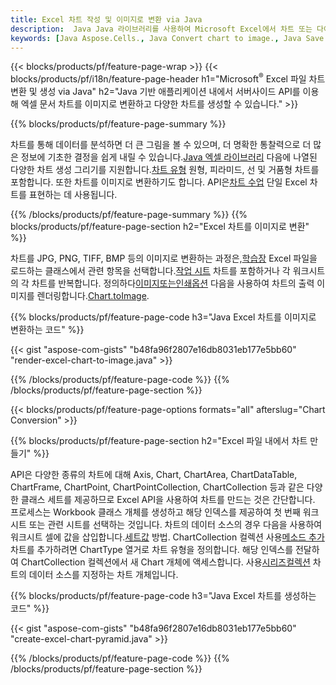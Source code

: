 ```yaml
---
title: Excel 차트 작성 및 이미지로 변환 via Java
description:  Java Java 라이브러리를 사용하여 Microsoft Excel에서 차트 또는 다이어그램을 그리고 변환하는 소스 코드입니다.
keywords: [Java Aspose.Cells., Java Convert chart to image., Java Save chart to image., Java chart to image., create charts in Java., insert charts in Java., manage charts in Java]
---
```

{{< blocks/products/pf/feature-page-wrap >}}
{{< blocks/products/pf/i18n/feature-page-header h1="Microsoft<sup>&reg;</sup> Excel 파일 차트 변환 및 생성 via Java" h2="Java 기반 애플리케이션 내에서 서버사이드 API를 이용해 엑셀 문서 차트를 이미지로 변환하고 다양한 차트를 생성할 수 있습니다." >}}


{{% blocks/products/pf/feature-page-summary %}}

 차트를 통해 데이터를 분석하면 더 큰 그림을 볼 수 있으며, 더 명확한 통찰력으로 더 많은 정보에 기초한 결정을 쉽게 내릴 수 있습니다.[Java 엑셀 라이브러리](/cells/ko/java/) 다음에 나열된 다양한 차트 생성 그리기를 지원합니다.[차트 유형](https://reference.aspose.com/cells/java/com.aspose.cells/ChartType) 원형, 피라미드, 선 및 거품형 차트를 포함합니다. 또한 차트를 이미지로 변환하기도 합니다. API은[차트 수업](https://reference.aspose.com/cells/java/com.aspose.cells/Chart) 단일 Excel 차트를 표현하는 데 사용됩니다.

{{% /blocks/products/pf/feature-page-summary %}}
{{% blocks/products/pf/feature-page-section h2="Excel 차트를 이미지로 변환" %}}

 차트를 JPG, PNG, TIFF, BMP 등의 이미지로 변환하는 과정은,[학습장](https://reference.aspose.com/java/cells/com.aspose.cells/workbook) Excel 파일을 로드하는 클래스에서 관련 항목을 선택합니다.[작업 시트](https://reference.aspose.com/cells/java/com.aspose.cells/worksheet) 차트를 포함하거나 각 워크시트의 각 차트를 반복합니다. 정의하다[이미지또는인쇄옵션](https://reference.aspose.com/cells/java/com.aspose.cells/ImageOrPrintOptions) 다음을 사용하여 차트의 출력 이미지를 렌더링합니다.[Chart.toImage](https://reference.aspose.com/cells/java/com.aspose.cells/chart#toImage(java.io.OutputStream,%20com.aspose.cells.ImageOrPrintOptions)).


{{% blocks/products/pf/feature-page-code h3="Java Excel 차트를 이미지로 변환하는 코드" %}}

{{< gist "aspose-com-gists" "b48fa96f2807e16db8031eb177e5bb60" "render-excel-chart-to-image.java" >}}

{{% /blocks/products/pf/feature-page-code %}}
{{% /blocks/products/pf/feature-page-section %}}

{{< blocks/products/pf/feature-page-options formats="all" afterslug="Chart Conversion" >}}


{{% blocks/products/pf/feature-page-section h2="Excel 파일 내에서 차트 만들기" %}}

API은 다양한 종류의 차트에 대해 Axis, Chart, ChartArea, ChartDataTable, ChartFrame, ChartPoint, ChartPointCollection, ChartCollection 등과 같은 다양한 클래스 세트를 제공하므로 Excel API을 사용하여 차트를 만드는 것은 간단합니다. 프로세스는 Workbook 클래스 개체를 생성하고 해당 인덱스를 제공하여 첫 번째 워크시트 또는 관련 시트를 선택하는 것입니다. 차트의 데이터 소스의 경우 다음을 사용하여 워크시트 셀에 값을 삽입합니다.[세트값](https://reference.aspose.com/cells/java/com.aspose.cells/cell#Value) 방법. ChartCollection 컬렉션 사용[메소드 추가](https://reference.aspose.com/cells/java/com.aspose.cells/chartcollection#add(int,%20int,%20int,%20int,%20int) ) 차트를 추가하려면 ChartType 열거로 차트 유형을 정의합니다. 해당 인덱스를 전달하여 ChartCollection 컬렉션에서 새 Chart 개체에 액세스합니다. 사용[시리즈컬렉션](https://reference.aspose.com/cells/java/com.aspose.cells/SeriesCollection) 차트의 데이터 소스를 지정하는 차트 개체입니다.

{{% blocks/products/pf/feature-page-code h3="Java Excel 차트를 생성하는 코드" %}}

{{< gist "aspose-com-gists" "b48fa96f2807e16db8031eb177e5bb60" "create-excel-chart-pyramid.java" >}}

{{% /blocks/products/pf/feature-page-code %}}
{{% /blocks/products/pf/feature-page-section %}}
